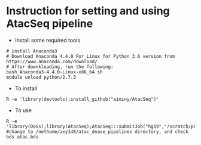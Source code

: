 # Instruction for setting and using AtacSeq pipeline

* Install some required tools
```{}
# install Anaconda3
# Download Anaconda 4.4.0 For Linux for Python 3.6 version from https://www.anaconda.com/download/
# After downkloading, run the following:
bash Anaconda3-4.4.0-Linux-x86_64.sh
module unload python/2.7.3
```

* To install
```{r}
R -e 'library(devtools);install_github("aiminy/AtacSeq")'
```

* To use
```{r}
R -e 'library(DoGs);library(AtacSeq);AtacSeq:::submitJob("hg19","/scratch/projects/bbc/aiminy_project/AtacSeq")'
#change to /nethome/axy148/atac_dnase_pipelines directory, and check
bds atac.bds
```

